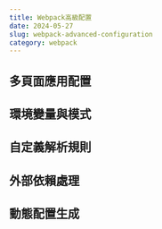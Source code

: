 ```yaml
---
title: Webpack高級配置
date: 2024-05-27
slug: webpack-advanced-configuration
category: webpack
---
```


## 多頁面應用配置

<!-- 如何配置多入口、多出口的應用 -->

## 環境變量與模式

<!-- 使用不同的環境變量和模式(development/production) -->

## 自定義解析規則

<!-- 配置resolve選項，設置別名等 -->

## 外部依賴處理

<!-- 使用externals處理CDN資源等 -->

## 動態配置生成

<!-- 如何根據環境動態生成配置 -->
